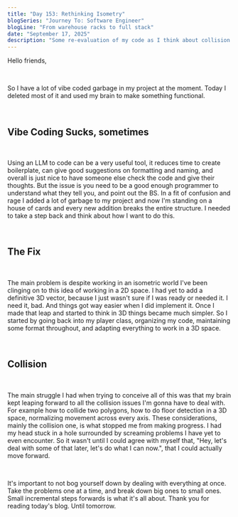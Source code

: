 ```yaml
---
title: "Day 153: Rethinking Isometry"
blogSeries: "Journey To: Software Engineer"
blogLine: "From warehouse racks to full stack"
date: "September 17, 2025"
description: "Some re-evaluation of my code as I think about collision."
---
```


Hello friends,

<br>

So I have a lot of vibe coded garbage in my project at the moment. Today I deleted most of it and used my brain to make something functional.

<br>

## Vibe Coding Sucks, sometimes

<br>

Using an LLM to code can be a very useful tool, it reduces time to create boilerplate, can give good suggestions on formatting and naming, and overall is just nice to have someone else check the code and give their thoughts. But the issue is you need to be a good enough programmer to understand what they tell you, and point out the BS. In a fit of confusion and rage I added a lot of garbage to my project and now I'm standing on a house of cards and every new addition breaks the entire structure. I needed to take a step back and think about how I want to do this.

<br>

## The Fix

<br>

The main problem is despite working in an isometric world I've been clinging on to this idea of working in a 2D space. I had yet to add a definitive 3D vector, because I just wasn't sure if I was ready or needed it. I need it, bad. And things got way easier when I did implement it. Once I made that leap and started to think in 3D things became much simpler. So I started by going back into my player class, organizing my code, maintaining some format throughout, and adapting everything to work in a 3D space.

<br>

## Collision

<br>

The main struggle I had when trying to conceive all of this was that my brain kept leaping forward to all the collision issues I'm gonna have to deal with. For example how to collide two polygons, how to do floor detection in a 3D space, normalizing movement across every axis. These considerations, mainly the collision one, is what stopped me from making progress. I had my head stuck in a hole surrounded by screaming problems I have yet to even encounter. So it wasn't until I could agree with myself that, "Hey, let's deal with some of that later, let's do what I can now.", that I could actually move forward.

<br>

It's important to not bog yourself down by dealing with everything at once. Take the problems one at a time, and break down big ones to small ones. Small incremental steps forwards is what it's all about. Thank you for reading today's blog. Until tomorrow.
